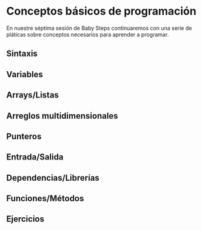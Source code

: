 Conceptos básicos de programación
==

En nuestre séptima sesión de Baby Steps continuaremos  con una serie de pláticas sobre conceptos necesarios para aprender a programar.

Sintaxis
--

Variables
--

Arrays/Listas
--

Arreglos multidimensionales
--

Punteros
--

Entrada/Salida
--

Dependencias/Librerías
--

Funciones/Métodos
--

Ejercicios
--